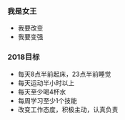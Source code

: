 ### 我是女王
- 我要改变
- 我要变强

### 2018目标
- 每天8点半前起床，23点半前睡觉
- 每天运动半小时以上
- 每天至少喝4杯水
- 每周学习至少1个技能
- 改变工作态度，积极主动，认真负责
